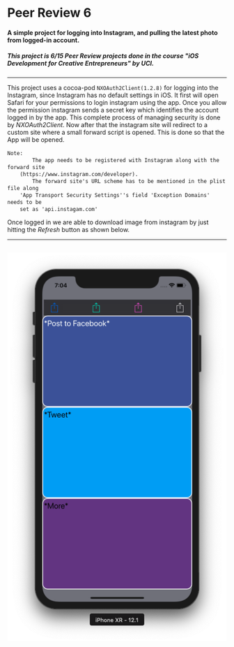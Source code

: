 # Peer Review 6
#### A simple project for logging into Instagram, and pulling the latest photo from logged-in account.
##### This project is 6/15 Peer Review projects done in the course \"iOS Development for Creative Entrepreneurs\" by UCI.

***

This project uses a cocoa-pod ```NXOAuth2Client(1.2.8)``` for logging into the Instagram, since Instagram has no default settings in iOS.
It first will open Safari for your permissions to login instagram using the app.
Once you allow the permission instagram sends a secret key which identifies the account logged in by the app. This complete process of managing security is done by *NXOAuth2Client*.
Now after that the instagram site will redirect to a custom site where a small forward script is opened. This is done so that the App will be opened.

```
Note:
		The app needs to be registered with Instagram along with the forward site 
	(https://www.instagram.com/developer).
		The forward site's URL scheme has to be mentioned in the plist file along 
	'App Transport Security Settings''s field 'Exception Domains' needs to be
	set as 'api.instagam.com'
```
Once logged in we are able to download image from instagram by just hitting the *Refresh* button as shown below.

***

![PeerReview6](https://github.com/Ananta11/PeerReview5/raw/master/Common/Screenshot.png)
---
